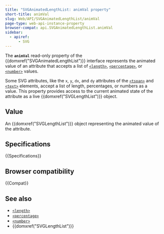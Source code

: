 ```yaml
---
title: "SVGAnimatedLengthList: animVal property"
short-title: animVal
slug: Web/API/SVGAnimatedLengthList/animVal
page-type: web-api-instance-property
browser-compat: api.SVGAnimatedLengthList.animVal
sidebar:
  - apiref:
      - SVG
---
```


The **`animVal`** read-only property of the {{domxref("SVGAnimatedLengthList")}} interface represents the animated value of an attribute that accepts a list of [`<length>`](/en-US/docs/Web/SVG/Guides/Content_type#length), [`<percentage>`](/en-US/docs/Web/SVG/Guides/Content_type#percentage), or [`<number>`](/en-US/docs/Web/SVG/Guides/Content_type#number) values.

Some SVG attributes, like the `x`, `y`, `dx`, and `dy` attributes of the [`<tspan>`](/en-US/docs/Web/SVG/Reference/Element/tspan) and [`<text>`](/en-US/docs/Web/SVG/Reference/Element/text) elements, accept a list of length, percentages, or numbers as a value. This property provides access to the current animated state of the attribute as a live {{domxref("SVGLengthList")}} object.

## Value

An {{domxref("SVGLengthList")}} object representing the animated value of the attribute.

## Specifications

{{Specifications}}

## Browser compatibility

{{Compat}}

## See also

- [`<length>`](/en-US/docs/Web/SVG/Guides/Content_type#length)
- [`<percentage>`](/en-US/docs/Web/SVG/Guides/Content_type#percentage)
- [`<number>`](/en-US/docs/Web/SVG/Guides/Content_type#number)
- {{domxref("SVGLengthList")}}
